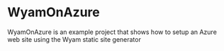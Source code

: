 # WyamOnAzure
WyamOnAzure is an example project that shows how to setup an Azure web site using the Wyam static site generator

